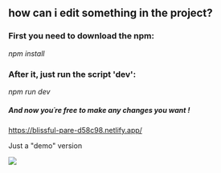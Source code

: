 <!-- <img src="https://user-images.githubusercontent.com/89542280/144654477-c02cd6ee-1c25-466f-83be-20b14f29cfc2.png"/> -->

<h2 text-align: center;>how can i edit something in the project?</h2>


<h3>First you need to download the npm: </h3>

<i>npm install</i><br/>

<h3>After it, just run the script 'dev':</h3>
<i>npm run dev</i><br/>

<h5>And now you´re free to make any changes you want !</h5>

https://blissful-pare-d58c98.netlify.app/
<p>Just a "demo" version</p>

<img src="https://user-images.githubusercontent.com/89542280/144654477-c02cd6ee-1c25-466f-83be-20b14f29cfc2.png"/>

